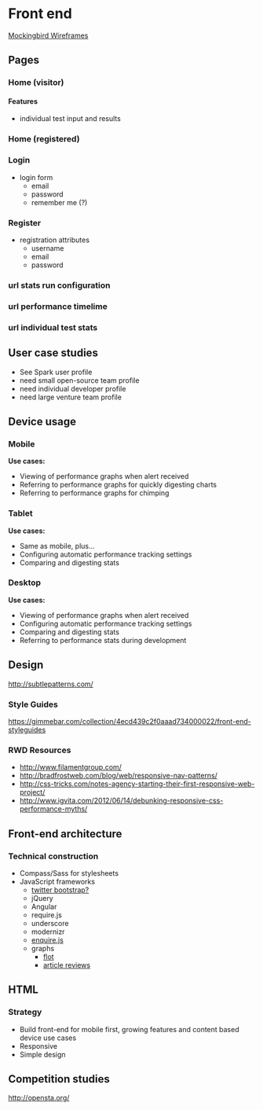 # Front end #

[Mockingbird Wireframes](https://gomockingbird.com/mockingbird/#7li15ag)

## Pages ##
### Home (visitor) ###

#### Features ####

- individual test input and results

### Home (registered) ###

### Login ###

- login form
	- email
	- password
	- remember me (?)

### Register ###

- registration attributes
	- username
	- email
	- password

### url stats run configuration ###

### url performance timelime ###

### url individual test stats ###

## User case studies ##

- See Spark user profile
- need small open-source team profile
- need individual developer profile
- need large venture team profile

## Device usage ##
### Mobile ###

**Use cases:**

- Viewing of performance graphs when alert received
- Referring to performance graphs for quickly digesting charts
- Referring to performance graphs for chimping

### Tablet ###

**Use cases:**

- Same as mobile, plus...
- Configuring automatic performance tracking settings
- Comparing and digesting stats

### Desktop ###

**Use cases:**

- Viewing of performance graphs when alert received
- Configuring automatic performance tracking settings
- Comparing and digesting stats
- Referring to performance stats during development

## Design ##

http://subtlepatterns.com/

### Style Guides ###
https://gimmebar.com/collection/4ecd439c2f0aaad734000022/front-end-styleguides

### RWD Resources ###
- http://www.filamentgroup.com/
- http://bradfrostweb.com/blog/web/responsive-nav-patterns/
- http://css-tricks.com/notes-agency-starting-their-first-responsive-web-project/
- http://www.igvita.com/2012/06/14/debunking-responsive-css-performance-myths/

## Front-end architecture ##

### Technical construction ###

- Compass/Sass for stylesheets
- JavaScript frameworks
	- [twitter bootstrap?](http://twitter.github.com/bootstrap/javascript.html#overview)
	- jQuery
	- Angular
	- require.js
	- underscore
	- modernizr
	- [enquire.js](https://github.com/WickyNilliams/enquire.js)
	- graphs
		- [flot](https://github.com/flot/flot)
		- [article reviews](http://www.netmagazine.com/features/top-20-data-visualisation-tools?utm_source=feedburner&utm_medium=feed&utm_campaign=Feed%3A+net%2Ftopstories+%28.net+%29)

## HTML ##
### Strategy ###

- Build front-end for mobile first, growing features and content based device use cases
- Responsive
- Simple design

## Competition studies ##
http://opensta.org/
